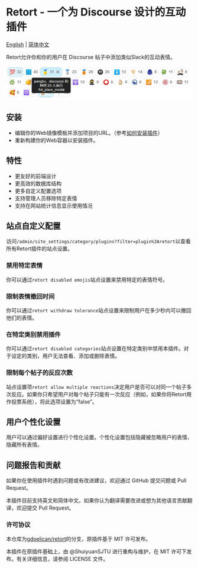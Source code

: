 # Retort - 一个为 Discourse 设计的互动插件

[English](README.md) | [简体中文](README_zh.md)

Retort允许你和你的用户在 Discourse 帖子中添加类似Slack的互动表情。

![Retort](screenshots/retort.jpg)

## 安装

- 编辑你的Web镜像模板并添加项目的URL。（参考[如何安装插件](https://meta.discourse.org/t/install-plugins-on-a-self-hosted-site/19157)）
- 重新构建你的Web容器以安装插件。

## 特性

* 更友好的前端设计
* 更高效的数据库结构
* 更多自定义配置选项
* 支持管理人员移除特定表情
* 支持在网站统计信息显示使用情况

## 站点自定义配置

访问`/admin/site_settings/category/plugins?filter=plugin%3Aretort`以查看所有Retort插件的站点设置。

### 禁用特定表情

你可以通过`retort disabled emojis`站点设置来禁用特定的表情符号。

### 限制表情撤回时间

你可以通过`retort withdraw tolerance`站点设置来限制用户在多少秒内可以撤回他们的表情。

### 在特定类别禁用插件

你可以通过`retort disabled categories`站点设置在特定类别中禁用本插件。对于设定的类别，用户无法查看、添加或删除表情。

### 限制每个帖子的反应次数

站点设置项`retort allow multiple reactions`决定用户是否可以对同一个帖子多次反应。如果你只希望用户对每个帖子只能有一次反应（例如，如果你将Retort用作投票系统），将此选项设置为“false”。

## 用户个性化设置

用户可以通过偏好设置进行个性化设置。个性化设置包括隐藏被忽略用户的表情、隐藏所有表情。

## 问题报告和贡献

如果你在使用插件时遇到问题或有改进建议，欢迎通过 GitHub 提交问题或 Pull Request。

本插件目前支持英文和简体中文。如果你认为翻译需要改进或想为其他语言贡献翻译，欢迎提交 Pull Request。

### 许可协议

本仓库为[gdpelican/retort](https://github.com/gdpelican/retort)的分支，原插件基于 MIT 许可发布。

本插件在原插件基础上，由 @ShuiyuanSJTU 进行重构与维护，在 MIT 许可下发布。有关详细信息，请参阅 LICENSE 文件。